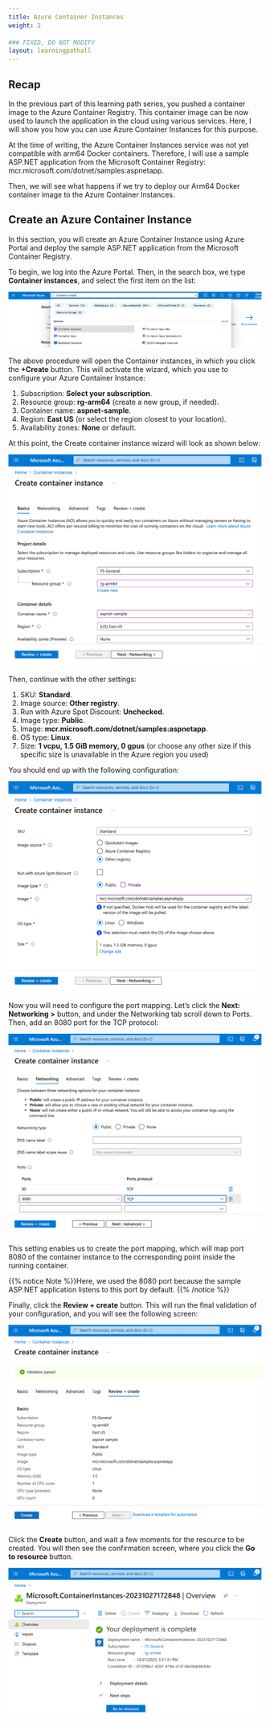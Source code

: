 ```yaml
---
title: Azure Container Instances
weight: 2

### FIXED, DO NOT MODIFY
layout: learningpathall
---
```

## Recap
In the previous part of this learning path series, you pushed a container image to the Azure Container Registry. This container image can be now used to launch the application in the cloud using various services. Here, I will show you how you can use Azure Container Instances for this purpose.

At the time of writing, the Azure Container Instances service was not yet compatible with arm64 Docker containers. Therefore, I will use a sample ASP.NET application from the Microsoft Container Registry: mcr.microsoft.com/dotnet/samples:aspnetapp. 

Then, we will see what happens if we try to deploy our Arm64 Docker container image to the Azure Container Instances.

## Create an Azure Container Instance
In this section, you will create an Azure Container Instance using Azure Portal and deploy the sample ASP.NET application from the Microsoft Container Registry. 

To begin, we log into the Azure Portal. Then, in the search box, we type **Container instances**, and select the first item on the list:

![Azure#left](figures/01.png)

The above procedure will open the Container instances, in which you click the **+Create** button. This will activate the wizard, which you use to configure your Azure Container Instance:
1.	Subscription: **Select your subscription**.
2.	Resource group: **rg-arm64** (create a new group, if needed).
3.	Container name: **aspnet-sample**.
4.	Region: **East US** (or select the region closest to your location).
5.	Availability zones: **None** or default.

At this point, the Create container instance wizard will look as shown below:

![Azure#left](figures/02.png)

Then, continue with the other settings:
1.	SKU: **Standard**.
2.	Image source: **Other registry**.
3.	Run with Azure Spot Discount: **Unchecked**.
4.	Image type: **Public**.
5.	Image: **mcr.microsoft.com/dotnet/samples:aspnetapp**.
6.	OS type: **Linux**.
7.	Size: **1 vcpu, 1.5 GiB memory, 0 gpus** (or choose any other size if this specific size is unavailable in the Azure region you used)

You should end up with the following configuration:

![Azure#left](figures/03.png)

Now you will need to configure the port mapping. Let’s click the **Next: Networking >** button, and under the Networking tab scroll down to Ports. Then, add an 8080 port for the TCP protocol: 

![Azure#left](figures/04.png)

This setting enables us to create the port mapping, which will map port 8080 of the container instance to the corresponding point inside the running container.

{{% notice Note %}}Here, we used the 8080 port because the sample ASP.NET application listens to this port by default. {{% /notice %}}

Finally, click the **Review + create** button. This will run the final validation of your configuration, and you will see the following screen:

![Azure#left](figures/05.png)

Click the **Create** button, and wait a few moments for the resource to be created. You will then see the confirmation screen, where you click the **Go to resource** button.

![Azure#left](figures/06.png)

